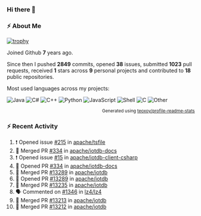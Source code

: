 ### Hi there 👋

### :zap: About Me

[![trophy](https://github-profile-trophy.vercel.app/?username=HTHou&theme=onedark)](https://github.com/ryo-ma/github-profile-trophy)
   
Joined Github **7** years ago.

Since then I pushed **2849** commits, opened **38** issues, submitted **1023** pull requests, received **1** stars across **9** personal projects and contributed to **18** public repositories.

Most used languages across my projects:

![Java](https://img.shields.io/static/v1?style=flat-square&label=%E2%A0%80&color=555&labelColor=%23b07219&message=Java%EF%B8%B189.6%25)
![C#](https://img.shields.io/static/v1?style=flat-square&label=%E2%A0%80&color=555&labelColor=%23178600&message=C%23%EF%B8%B13.9%25)
![C++](https://img.shields.io/static/v1?style=flat-square&label=%E2%A0%80&color=555&labelColor=%23f34b7d&message=C%2B%2B%EF%B8%B12.7%25)
![Python](https://img.shields.io/static/v1?style=flat-square&label=%E2%A0%80&color=555&labelColor=%233572A5&message=Python%EF%B8%B10.7%25)
![JavaScript](https://img.shields.io/static/v1?style=flat-square&label=%E2%A0%80&color=555&labelColor=%23f1e05a&message=JavaScript%EF%B8%B10.5%25)
![Shell](https://img.shields.io/static/v1?style=flat-square&label=%E2%A0%80&color=555&labelColor=%2389e051&message=Shell%EF%B8%B10.4%25)
![C](https://img.shields.io/static/v1?style=flat-square&label=%E2%A0%80&color=555&labelColor=%23555555&message=C%EF%B8%B10.4%25)
![Other](https://img.shields.io/static/v1?style=flat-square&label=%E2%A0%80&color=555&labelColor=%23ededed&message=Other%EF%B8%B11.4%25)

<p align="right"><sub>Generated using <a href="https://github.com/marketplace/actions/profile-readme-stats">teoxoy/profile-readme-stats</a></sub></p>


<!--![](https://github.com/HTHou/HTHou/blob/output/github-contribution-grid-snake.svg)-->

<!--![Haonan Hou's github stats](https://github-readme-stats.vercel.app/api?username=HTHou&count_private=true&show_icons=true&theme=onedark)-->

<!--![Haonan Hou's wakatime stats](https://github-readme-stats.vercel.app/api/wakatime?username=HTHou&layout=compact&theme=onedark)-->

<!--![Top Langs](https://github-readme-stats.vercel.app/api/top-langs/?username=HTHou&theme=onedark&layout=compact)-->

### :zap: Recent Activity
<!--START_SECTION:activity-->
1. ❗ Opened issue [#215](https://github.com/apache/tsfile/issues/215) in [apache/tsfile](https://github.com/apache/tsfile)
2. 🎉 Merged PR [#334](https://github.com/apache/iotdb-docs/pull/334) in [apache/iotdb-docs](https://github.com/apache/iotdb-docs)
3. ❗ Opened issue [#15](https://github.com/apache/iotdb-client-csharp/issues/15) in [apache/iotdb-client-csharp](https://github.com/apache/iotdb-client-csharp)
4. 💪 Opened PR [#334](https://github.com/apache/iotdb-docs/pull/334) in [apache/iotdb-docs](https://github.com/apache/iotdb-docs)
5. 🎉 Merged PR [#13289](https://github.com/apache/iotdb/pull/13289) in [apache/iotdb](https://github.com/apache/iotdb)
6. 💪 Opened PR [#13289](https://github.com/apache/iotdb/pull/13289) in [apache/iotdb](https://github.com/apache/iotdb)
7. 🎉 Merged PR [#13235](https://github.com/apache/iotdb/pull/13235) in [apache/iotdb](https://github.com/apache/iotdb)
8. 🗣 Commented on [#1346](https://github.com/lz4/lz4/issues/1346#issuecomment-2297806420) in [lz4/lz4](https://github.com/lz4/lz4)
9. 🎉 Merged PR [#13213](https://github.com/apache/iotdb/pull/13213) in [apache/iotdb](https://github.com/apache/iotdb)
10. 🎉 Merged PR [#13212](https://github.com/apache/iotdb/pull/13212) in [apache/iotdb](https://github.com/apache/iotdb)
<!--END_SECTION:activity-->

<!--
**HTHou/HTHou** is a ✨ _special_ ✨ repository because its `README.md` (this file) appears on your GitHub profile.

Here are some ideas to get you started:

- 🔭 I’m currently working on ...
- 🌱 I’m currently learning ...
- 👯 I’m looking to collaborate on ...
- 🤔 I’m looking for help with ...
- 💬 Ask me about ...
- 📫 How to reach me: ...
- 😄 Pronouns: ...
- ⚡ Fun fact: ...
-->

